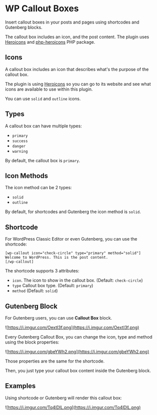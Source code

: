 # WP Callout Boxes

Insert callout boxes in your posts and pages using shortcodes and Gutenberg blocks.

The callout box includes an icon, and the post content. The plugin uses [Heroicons](https://heroicons.com) and  [php-heroicons](https://github.com/roelmagdaleno/php-heroicons) PHP package.

## Icons

A callout box includes an icon that describes what's the purpose of the callout box.

The plugin is using [Heroicons](https://heroicons.com) so you can go to its website and see what icons are available to use within this plugin.

You can use `solid` and `outline` icons.

## Types

A callout box can have multiple types:

- `primary`
- `success`
- `danger`
- `warning`

By default, the callout box is `primary`.

## Icon Methods

The icon method can be 2 types:

- `solid`
- `outline`

By default, for shortcodes and Gutenberg the icon method is `solid`.

## Shortcode

For WordPress Classic Editor or even Gutenberg, you can use the shortcode:

```
[wp-callout icon="check-circle" type="primary" method="solid"]
Welcome to WordPress. This is the post content.
[/wp-callout]
```

The shortcode supports 3 attributes:

- `icon`. The icon to show in the callout box. (Default: `check-circle`)
- `type` Callout box type. (Default: `primary`)
- `method` (Default: `solid`)

## Gutenberg Block

For Gutenberg users, you can use **Callout Box** block.

![https://i.imgur.com/OextI3f.png](https://i.imgur.com/OextI3f.png)

Every Gutenberg Callout Box, you can change the icon, type and method using the block properties:

![https://i.imgur.com/gbeYWh2.png](https://i.imgur.com/gbeYWh2.png)

Those properties are the same for the shortcode.

Then, you just type your callout box content inside the Gutenberg block.

## Examples

Using shortcode or Gutenberg will render this callout box:

![https://i.imgur.com/Tq4lDlL.png](https://i.imgur.com/Tq4lDlL.png)
